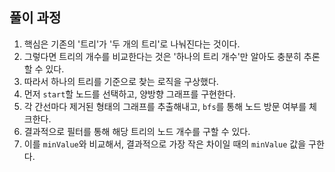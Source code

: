 ## 풀이 과정

1. 핵심은 기존의 '트리'가 '두 개의 트리'로 나눠진다는 것이다.
2. 그렇다면 트리의 개수를 비교한다는 것은 '하나의 트리 개수'만 알아도 충분히 추론할 수 있다.
3. 따라서 하나의 트리를 기준으로 찾는 로직을 구상했다.
4. 먼저 `start`할 노드를 선택하고, 양방향 그래프를 구현한다.
5. 각 간선마다 제거된 형태의 그래프를 추출해내고, `bfs`를 통해 노드 방문 여부를 체크한다.
6. 결과적으로 필터를 통해 해당 트리의 노드 개수를 구할 수 있다.
7. 이를 `minValue`와 비교해서, 결과적으로 가장 작은 차이일 때의 `minValue` 값을 구한다.
